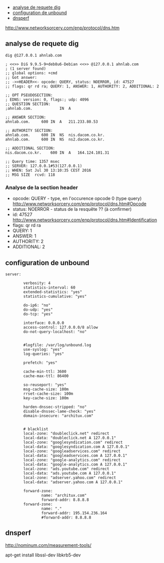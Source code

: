 * [analyse de requete dig](#analyse-de-requete-dig)
* [configuration de unbound](#configuration-de-unbound)
* [dnsperf](#dnsperf)

http://www.networksorcery.com/enp/protocol/dns.htm

## analyse de requete dig

```
dig @127.0.0.1 ahnlab.com

; <<>> DiG 9.9.5-9+deb8u6-Debian <<>> @127.0.0.1 ahnlab.com
; (1 server found)
;; global options: +cmd
;; Got answer:
;; ->>HEADER<<- opcode: QUERY, status: NOERROR, id: 47527
;; flags: qr rd ra; QUERY: 1, ANSWER: 1, AUTHORITY: 2, ADDITIONAL: 2

;; OPT PSEUDOSECTION:
; EDNS: version: 0, flags:; udp: 4096
;; QUESTION SECTION:
;ahnlab.com.			IN	A

;; ANSWER SECTION:
ahnlab.com.		600	IN	A	211.233.80.53

;; AUTHORITY SECTION:
ahnlab.com.		600	IN	NS	nis.dacom.co.kr.
ahnlab.com.		600	IN	NS	ns2.dacom.co.kr.

;; ADDITIONAL SECTION:
nis.dacom.co.kr.	600	IN	A	164.124.101.31

;; Query time: 1357 msec
;; SERVER: 127.0.0.1#53(127.0.0.1)
;; WHEN: Sat Jul 30 13:10:35 CEST 2016
;; MSG SIZE  rcvd: 118
```
### Analyse de la section header

* opcode: QUERY - type, en l'occurence opcode 0 (type query) http://www.networksorcery.com/enp/protocol/dns.htm#Opcode
* status: NOERROR - status de la resquête ?? (à confirmer)
* id: 47527 http://www.networksorcery.com/enp/protocol/dns.htm#Identification
* flags: qr rd ra
* QUERY: 1
* ANSWER: 1
* AUTHORITY: 2
* ADDITIONAL: 2

## configuration de unbound
```
server:

        verbosity: 4
        statistics-interval: 60
        extended-statistics: "yes"
        statistics-cumulative: "yes"

        do-ip6: "no"
        do-udp: "yes"
        do-tcp: "yes"

        interface: 0.0.0.0
        access-control: 127.0.0.0/8 allow
        do-not-query-localhost: "no"


        #logfile: /var/log/unbound.log
        use-syslog: "yes"
        log-queries: "yes"

        prefetch: "yes"

        cache-min-ttl: 3600
        cache-max-ttl: 86400

        so-reuseport: "yes"
        msg-cache-size: 100m
        rrset-cache-size: 100m
        key-cache-size: 100m

        harden-dnssec-stripped: "no"
        disable-dnssec-lame-check: "yes"
        domain-insecure: "architux.com"


        # blacklist
        local-zone: "doubleclick.net" redirect
        local-data: "doubleclick.net A 127.0.0.1"
        local-zone: "googlesyndication.com" redirect
        local-data: "googlesyndication.com A 127.0.0.1"
        local-zone: "googleadservices.com" redirect
        local-data: "googleadservices.com A 127.0.0.1"
        local-zone: "google-analytics.com" redirect
        local-data: "google-analytics.com A 127.0.0.1"
        local-zone: "ads.youtube.com" redirect
        local-data: "ads.youtube.com A 127.0.0.1"
        local-zone: "adserver.yahoo.com" redirect
        local-data: "adserver.yahoo.com A 127.0.0.1"

        forward-zone:
                name: "architux.com"
                forward-addr: 8.8.8.8
        forward-zone:
                name: "."
                forward-addr: 195.154.236.164
                #forward-addr: 8.8.8.8
```
## dnsperf

http://nominum.com/measurement-tools/

apt-get install libssl-dev  libkrb5-dev
